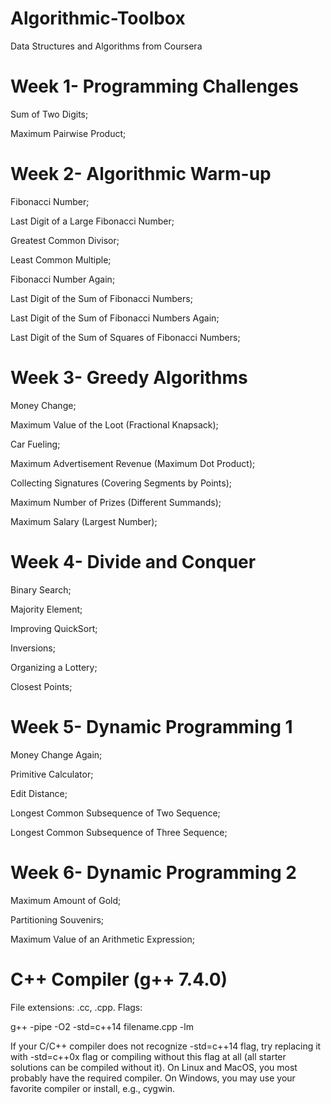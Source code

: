 # Algorithmic-Toolbox
Data Structures and Algorithms from Coursera 

# Week 1- Programming Challenges
Sum of Two Digits;

Maximum Pairwise Product;

# Week 2- Algorithmic Warm-up 
Fibonacci Number;

Last Digit of a Large Fibonacci Number;

Greatest Common Divisor;

Least Common Multiple;

Fibonacci Number Again;

Last Digit of the Sum of Fibonacci Numbers;

Last Digit of the Sum of Fibonacci Numbers Again;

Last Digit of the Sum of Squares of Fibonacci Numbers;

# Week 3- Greedy Algorithms 
Money Change;

Maximum Value of the Loot (Fractional Knapsack);

Car Fueling;

Maximum Advertisement Revenue (Maximum Dot Product);

Collecting Signatures (Covering Segments by Points);

Maximum Number of Prizes (Different Summands);

Maximum Salary (Largest Number);

# Week 4- Divide and Conquer 
Binary Search;

Majority Element;

Improving QuickSort;

Inversions;

Organizing a Lottery;

Closest Points;

# Week 5- Dynamic Programming 1 
Money Change Again;

Primitive Calculator;

Edit Distance;

Longest Common Subsequence of Two Sequence;

Longest Common Subsequence of Three Sequence;

# Week 6- Dynamic Programming 2 
Maximum Amount of Gold;

Partitioning Souvenirs;

Maximum Value of an Arithmetic Expression;

# C++ Compiler (g++ 7.4.0) 
File extensions: .cc, .cpp. Flags:

g++ -pipe -O2 -std=c++14 filename.cpp -lm   
  
If your C/C++ compiler does not recognize -std=c++14 flag, try replacing it with -std=c++0x flag or compiling without this flag at all (all starter solutions can be compiled without it). On Linux and MacOS, you most probably have the required compiler. On Windows, you may use your favorite compiler or install, e.g., cygwin.

